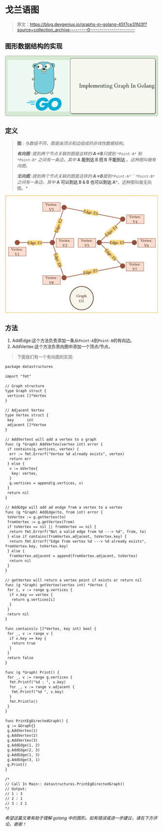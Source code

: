 # 戈兰语图

> 原文：<https://blog.devgenius.io/graphs-in-golang-45f7ce31fd3f?source=collection_archive---------0----------------------->

## 图形数据结构的实现

![](img/f3c474249b8577ba40af33ad2fdaa6b1.png)

## 定义

> **图** : *与数组不同，图是由顶点和边组成的非线性数据结构。*
> 
> ***有向图*** *:提到两个节点关联的图是这样的:****A->B****只提到* `*Point-A*` *和* `*Point-B*` *之间有一条边，其中* **A 能到达 B 而 B 不能到达** *。这种图叫做有向图。*
> 
> ***无向图*** *:提到两个节点关联的图是这样的:****A->B****提到*`*Point-A*``*Point-B*`*之间有一条边，其中* **A 可以到达 B & B 也可以到达 A***。这种图叫做无向图。*

![](img/478e89f1fd9171cbb24f912dd51cf176.png)

## 方法

1.  AddEdge:这个方法负责添加一条从`Point-A`到`Point-B`的有向边。
2.  AddVertex:这个方法负责向图中添加一个顶点/节点。

> 下面我们有一个有向图的实现:

```
package datastructures

import "fmt"

// Graph structure
type Graph struct {
 vertices []*Vertex
}

// Adjacent Vertex
type Vertex struct {
 key      int
 adjacent []*Vertex
}

// AddVertext will add a vertex to a graph
func (g *Graph) AddVertex(vertex int) error {
 if contains(g.vertices, vertex) {
  err := fmt.Errorf("Vertex %d already exists", vertex)
  return err
 } else {
  v := &Vertex{
   key: vertex,
  }
  g.vertices = append(g.vertices, v)
 }
 return nil
}

// AddEdge will add ad endge from a vertex to a vertex
func (g *Graph) AddEdge(to, from int) error {
 toVertex := g.getVertex(to)
 fromVertex := g.getVertex(from)
 if toVertex == nil || fromVertex == nil {
  return fmt.Errorf("Not a valid edge from %d ---> %d", from, to)
 } else if contains(fromVertex.adjacent, toVertex.key) {
  return fmt.Errorf("Edge from vertex %d ---> %d already exists", fromVertex.key, toVertex.key)
 } else {
  fromVertex.adjacent = append(fromVertex.adjacent, toVertex)
  return nil
 }
}

// getVertex will return a vertex point if exists or return nil
func (g *Graph) getVertex(vertex int) *Vertex {
 for i, v := range g.vertices {
  if v.key == vertex {
   return g.vertices[i]
  }
 }
 return nil
}

func contains(v []*Vertex, key int) bool {
 for _, v := range v {
  if v.key == key {
   return true
  }
 }
 return false
}

func (g *Graph) Print() {
 for _, v := range g.vertices {
  fmt.Printf("%d : ", v.key)
  for _, v := range v.adjacent {
   fmt.Printf("%d ", v.key)
  }
  fmt.Println()
 }
}

func PrintEgDirectedGraph() {
 g := &Graph{}
 g.AddVertex(1)
 g.AddVertex(2)
 g.AddVertex(3)
 g.AddEdge(1, 2)
 g.AddEdge(2, 3)
 g.AddEdge(1, 3)
 g.AddEdge(3, 1)
 g.Print()
}

/* 
// Call In Main:: datastructures.PrintEgDirectedGraph()
// Output:
// 1 : 3 
// 2 : 1 
// 3 : 2 1 
*/ 
```

*希望这篇文章有助于理解 golang 中的图形。如有错误或进一步建议，请在下方评论。谢谢！*